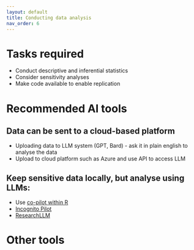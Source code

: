 ```yaml
---
layout: default
title: Conducting data analysis
nav_order: 6
---
```


# Tasks required
<ul>
  <li>Conduct descriptive and inferential statistics</li>
  <li>Consider sensitivity analyses</li>
  <li>Make code available to enable replication</li>
</ul>

# Recommended AI tools 
## Data can be sent to a cloud-based platform
<ul>
  <li>Uploading data to LLM system (GPT, Bard) - ask it in plain english to analyse the data  </li>
  <li>Upload to cloud platform such as Azure and use API to access LLM </li>
</ul>

## Keep sensitive data locally, but analyse using LLMs: 
<ul>
  <li>Use <a href="https://docs.posit.co/ide/user/ide/guide/tools/copilot.html">co-pilot within R</a></li>
  <li><a href="https://github.com/silvanmelchior/IncognitoPilot">Incognito Pilot</a></li>
  <li><a href="https://phasellm.com/researchllm">ResearchLLM</a></li>
</ul>

# Other tools 

